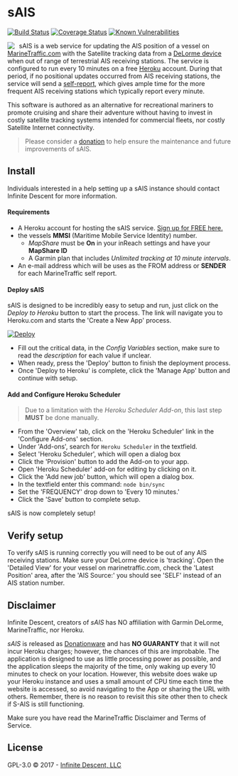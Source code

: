 sAIS
====
[![Build Status](https://travis-ci.org/infinitedescent/s-ais.svg)](https://travis-ci.org/infinitedescent/s-ais) [![Coverage Status](https://coveralls.io/repos/github/infinitedescent/s-ais/badge.svg)](https://coveralls.io/github/infinitedescent/s-ais) [![Known Vulnerabilities](https://snyk.io/test/github/infinitedescent/s-ais/badge.svg)](https://snyk.io/test/github/infinitedescent/s-ais)

<img align="left" style="margin-right: 10px;" src="https://user-images.githubusercontent.com/138324/27362054-5b760816-55e0-11e7-913c-49e4d8206e50.png"/>

sAIS is a web service for updating the AIS position of a vessel on [MarineTraffic.com](https://www.marinetraffic.com/) with the Satellite tracking data from a [DeLorme device](http://info.delorme.com/) when out of range of terrestrial AIS receiving stations.  The service is configured to run every 10 minutes on a free [Heroku](https://www.heroku.com) account.  During that period, if no positional updates occurred from AIS receiving stations, the service will send a [self-report](https://www.marinetraffic.com/en/p/report-your-own-position), which gives ample time for the more frequent AIS receiving stations which typically report every minute.

This software is authored as an alternative for recreational mariners to promote cruising and share their adventure without having to invest in costly satellite tracking systems intended for commercial fleets, nor costly Satellite Internet connectivity.

 > Please consider a [donation](https://www.paypal.me/serverAIS/10) to help ensure the maintenance and future improvements of sAIS.

Install
-------
Individuals interested in a help setting up a sAIS instance should contact Infinite Descent for more information.

#### Requirements
- A Heroku account for hosting the sAIS service. [Sign up for FREE here.](https://signup.heroku.com/)
- the vessels **MMSI** (Maritime Mobile Service Identity) number.
	- _MapShare_ must be **On** in your inReach settings and have your **MapShare ID**
	- A Garmin plan that includes _Unlimited tracking at 10 minute intervals_.
- An e-mail address which will be uses as the FROM address or **SENDER** for each MarineTraffic self report.

#### Deploy sAIS
sAIS is designed to be incredibly easy to setup and run, just click on the *Deploy to Heroku* button to start the process. The link will navigate you to Heroku.com and starts the 'Create a New App' process.

[![Deploy](https://www.herokucdn.com/deploy/button.svg)](https://heroku.com/deploy?template=https://github.com/infinitedescent/s-ais/tree/master)

- Fill out the critical data, in the _Config Variables_ section, make sure to read the _description_ for each value if unclear.
- When ready, press the 'Deploy' button to finish the deployment process.
- Once 'Deploy to Heroku' is complete, click the 'Manage App' button and continue with setup.

#### Add and Configure Heroku Scheduler
> Due to a limitation with the _Heroku Scheduler Add-on_, this last step **MUST** be done manually.

- From the 'Overview' tab, click on the 'Heroku Scheduler' link in the 'Configure Add-ons' section.
- Under 'Add-ons', search for ```Heroku Scheduler``` in the textfield.
- Select 'Heroku Scheduler', which will open a dialog box
- Click the 'Provision' button to add the Add-on to your app.
- Open 'Heroku Scheduler' add-on for editing by clicking on it.
- Click the 'Add new job' button, which will open a dialog box.
- In the textfield enter this command: ```node bin/sync```
- Set the 'FREQUENCY' drop down to 'Every 10 minutes.'
- Click the 'Save' button to complete setup.

sAIS is now completely setup!

Verify setup
----------------
To verify sAIS is running correctly you will need to be out of any AIS receiving stations.  Make sure your DeLorme device is 'tracking'. Open the 'Detailed View' for your vessel on marinetraffic.com, check the 'Latest Position' area, after the 'AIS Source:' you should see 'SELF' instead of an AIS station number.

Disclaimer
-----
Infinite Descent, creators of _sAIS_ has NO affiliation with Garmin DeLorme, MarineTraffic, nor Heroku.

_sAIS_ is released as [Donationware](https://en.wikipedia.org/wiki/Donationware) and has **NO GUARANTY** that it will not incur Heroku charges; however, the chances of this are improbable.  The application is designed to use as little processing power as possible, and the application sleeps the majority of the time, only waking up every 10 minutes to check on your location.  However, this website does wake up your Heroku instance and uses a small amount of CPU time each time the website is accessed, so avoid navigating to the App or sharing the URL with others.  Remember, there is no reason to revisit this site other then to check if S-AIS is still functioning.

Make sure you have read the MarineTraffic Disclaimer and Terms of Service.

License
-------
GPL-3.0 © 2017 - [Infinite Descent, LLC](http://infinitedescent.com)
